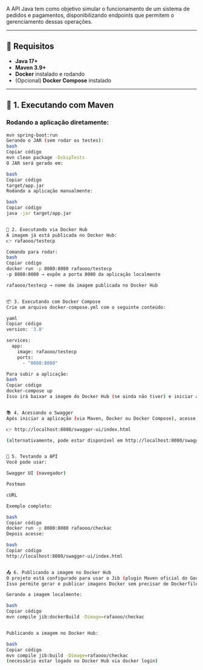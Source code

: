 A API Java tem como objetivo simular o funcionamento de um sistema de pedidos e pagamentos, disponibilizando endpoints que permitem o gerenciamento dessas operações.

---

## 🔧 Requisitos

- **Java 17+**
- **Maven 3.9+**
- **Docker** instalado e rodando
- (Opcional) **Docker Compose** instalado

---

## 🚀 1. Executando com Maven

### Rodando a aplicação diretamente:
```bash
mvn spring-boot:run
Gerando o JAR (sem rodar os testes):
bash
Copiar código
mvn clean package -DskipTests
O JAR será gerado em:

bash
Copiar código
target/app.jar
Rodando a aplicação manualmente:

bash
Copiar código
java -jar target/app.jar


🚀 2. Executando via Docker Hub
A imagem já está publicada no Docker Hub:
👉 rafaooo/testecp

Comando para rodar:
bash
Copiar código
docker run -p 8080:8080 rafaooo/testecp
-p 8080:8080 → expõe a porta 8080 da aplicação localmente

rafaooo/testecp → nome da imagem publicada no Docker Hub


📦 3. Executando com Docker Compose
Crie um arquivo docker-compose.yml com o seguinte conteúdo:

yaml
Copiar código
version: '3.8'

services:
  app:
    image: rafaooo/testecp
    ports:
      - "8080:8080"

Para subir a aplicação:
bash
Copiar código
docker-compose up
Isso irá baixar a imagem do Docker Hub (se ainda não tiver) e iniciar a aplicação.


📚 4. Acessando o Swagger
Após iniciar a aplicação (via Maven, Docker ou Docker Compose), acesse no navegador:

👉 http://localhost:8080/swagger-ui/index.html

(alternativamente, pode estar disponível em http://localhost:8080/swagger-ui.html, dependendo da configuração)


🧪 5. Testando a API
Você pode usar:

Swagger UI (navegador)

Postman

cURL

Exemplo completo:

bash
Copiar código
docker run -p 8080:8080 rafaooo/checkac
Depois acesse:

bash
Copiar código
http://localhost:8080/swagger-ui/index.html


📤 6. Publicando a imagem no Docker Hub
O projeto está configurado para usar o Jib (plugin Maven oficial do Google).
Isso permite gerar e publicar imagens Docker sem precisar de Dockerfile.

Gerando a imagem localmente:

bash
Copiar código
mvn compile jib:dockerBuild -Dimage=rafaooo/checkac


Publicando a imagem no Docker Hub:

bash
Copiar código
mvn compile jib:build -Dimage=rafaooo/checkac
(necessário estar logado no Docker Hub via docker login)
